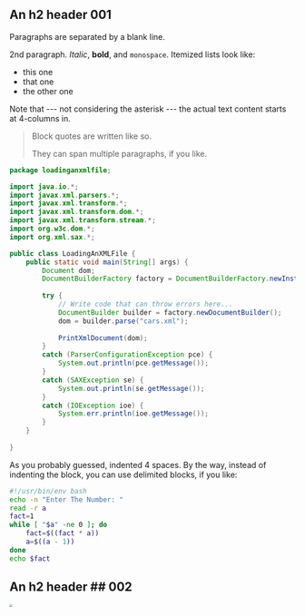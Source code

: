 An h2 header 001
------------

Paragraphs are separated by a blank line.

2nd paragraph. *Italic*, **bold**, and `monospace`. Itemized lists
look like:

  * this one
  * that one
  * the other one

Note that --- not considering the asterisk --- the actual text
content starts at 4-columns in.

> Block quotes are
> written like so.
>
> They can span multiple paragraphs,
> if you like.

 

```java
package loadinganxmlfile;

import java.io.*;
import javax.xml.parsers.*;
import javax.xml.transform.*;
import javax.xml.transform.dom.*;
import javax.xml.transform.stream.*;
import org.w3c.dom.*;
import org.xml.sax.*;

public class LoadingAnXMLFile {
    public static void main(String[] args) {
        Document dom;
        DocumentBuilderFactory factory = DocumentBuilderFactory.newInstance();
        
        try {
            // Write code that can throw errors here...
            DocumentBuilder builder = factory.newDocumentBuilder();
            dom = builder.parse("cars.xml");
            
            PrintXmlDocument(dom);
        }
        catch (ParserConfigurationException pce) {
            System.out.println(pce.getMessage());
        } 
        catch (SAXException se) {
            System.out.println(se.getMessage());
        } 
        catch (IOException ioe) {
            System.err.println(ioe.getMessage());
        }
    }
    
}
```

As you probably guessed, indented 4 spaces. By the way, instead of
indenting the block, you can use delimited blocks, if you like:

~~~bash
#!/usr/bin/env bash
echo -n "Enter The Number: "
read -r a
fact=1
while [ "$a" -ne 0 ]; do
	fact=$((fact * a))
	a=$((a - 1))
done
echo $fact
~~~



## An h2 header ## 002



<img src="https://raw.githubusercontent.com/daodaovps/blog-img-at-github/master/imgs/2022/06/12/20220612-165102.jpg" style="zoom:33%;" />  



